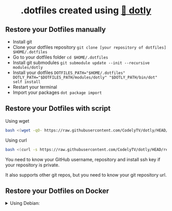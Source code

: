 <h1 align="center">
  .dotfiles created using <a href="https://github.com/CodelyTV/dotly">🌚 dotly</a>
</h1>

## Restore your Dotfiles manually

* Install git
* Clone your dotfiles repository `git clone [your repository of dotfiles] $HOME/.dotfiles`
* Go to your dotfiles folder `cd $HOME/.dotfiles`
* Install git submodules `git submodule update --init --recursive modules/dotly`
* Install your dotfiles `DOTFILES_PATH="$HOME/.dotfiles" DOTLY_PATH="$DOTFILES_PATH/modules/dotly" "$DOTLY_PATH/bin/dot" self install`
* Restart your terminal
* Import your packages `dot package import`

## Restore your Dotfiles with script

Using wget
```bash
bash <(wget -qO- https://raw.githubusercontent.com/CodelyTV/dotly/HEAD/restorer)
```

Using curl
```bash
bash <(curl -s https://raw.githubusercontent.com/CodelyTV/dotly/HEAD/restorer)
```

You need to know your GitHub username, repository and install ssh key if your repository is private.

It also supports other git repos, but you need to know your git repository url.

## Restore your Dotfiles  on Docker
<details>
<summary>Using Debian:</summary>

```bash
docker run -e TERM -e COLORTERM -w /root -it --rm debian sh -uec '
  apt-get update
  export USER="__GITHUB_USER__"
  apt-get install -y curl build-essential sudo python3 git g++
  su -c bash -c "$(curl -fsSL https://raw.githubusercontent.com/CodelyTV/dotly/HEAD/restorer)"
  su -c zsh'
```
</details>
